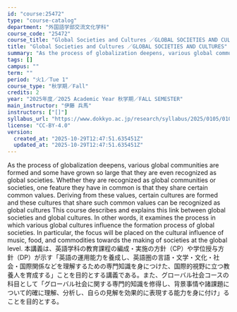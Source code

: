 ```yaml
---
id: "course:25472"
type: "course-catalog"
department: "外国語学部交流文化学科"
course_code: "25472"
course_title: "Global Societies and Cultures ／GLOBAL SOCIETIES AND CULTURES"
title: "Global Societies and Cultures ／GLOBAL SOCIETIES AND CULTURES"
summary: "As the process of globalization deepens, various global communities are formed and some have grown so large that they ar…"
tags: []
campus: ""
term: ""
period: "火1／Tue 1"
course_type: "秋学期／Fall"
credits: 2
year: "2025年度／2025 Academic Year 秋学期／FALL SEMESTER"
main_instructor: "伊藤 兵馬"
instructors: ["[]"]
syllabus_url: "https://www.dokkyo.ac.jp/research/syllabus/2025/0105/0105_25472_ja_JP.html"
license: "CC-BY-4.0"
version:
  created_at: "2025-10-29T12:47:51.635451Z"
  updated_at: "2025-10-29T12:47:51.635451Z"
---
```

As the process of globalization deepens, various global communities are formed and some have grown so large that they are even recognized as global societies. Whether they are recognized as global communities or societies, one feature they have in common is that they share certain common values. Deriving from these values, certain cultures are formed and these cultures that share such common values can be recognized as global cultures This course describes and explains this link between global societies and global cultures. In other words, it examines the process in which various global cultures influence the formation process of global societies. In particular, the focus will be placed on the cultural influence of music, food, and commodities towards the making of societies at the global level. 本講義は、英語学科の教育課程の編成・実施の方針（CP）や学位授与方針（DP）が示す「英語の運用能力を養成し、英語圏の言語・文学・文化・社会・国際関係などを理解するための専門知識を身につけた、国際的視野に立つ教養人を育成する」ことを目的とする講義である。また、グローバル社会コースの科目として「グローバル社会に関する専門的知識を修得し、背景事情や諸課題について的確に理解、分析し、自らの見解を効果的に表現する能力を身に付け」ることを目的とする。
